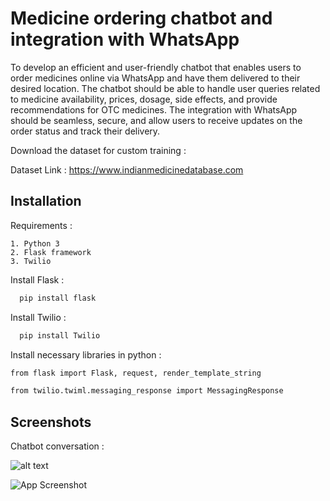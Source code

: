 
# Medicine ordering chatbot and integration with WhatsApp


To develop an efficient and user-friendly chatbot that enables users to order medicines online via WhatsApp and have them delivered to their desired location. The chatbot should be able to handle user queries related to medicine availability, prices, dosage, side effects, and provide recommendations for OTC medicines. The integration with WhatsApp should be seamless, secure, and allow users to receive updates on the order status and track their delivery.

Download the dataset for custom training :

Dataset Link : https://www.indianmedicinedatabase.com


## Installation
Requirements :

    1. Python 3
    2. Flask framework
    3. Twilio

Install Flask :
```bash
  pip install flask
```
Install Twilio :
```bash
  pip install Twilio
```

Install necessary libraries in python :

```bash
from flask import Flask, request, render_template_string
```
```bash
from twilio.twiml.messaging_response import MessagingResponse
```
## Screenshots

Chatbot conversation :

![alt text]([http://url/to/img.png](https://drive.google.com/file/d/10wOWzAsAo1Q6koDf5FZiiDREakevO4y2/view?usp=sharing))

![App Screenshot](https://drive.google.com/file/d/1xFeH8IjkVgbGZzVlBAvGVfYF82CDOeX_/view?usp=share_link)




